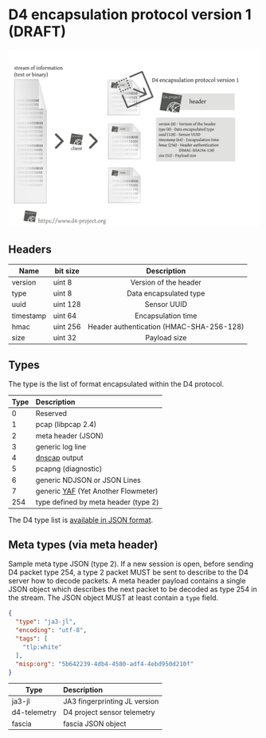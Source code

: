 # D4 encapsulation protocol version 1 (DRAFT)

![Overview of the D4 encapsulation protocol](https://raw.githubusercontent.com/D4-project/architecture/master/docs/diagram/d4-protocol-encapsulation.png)

## Headers

| Name          | bit size  |                               Description                              |
|---------------|-----------|:----------------------------------------------------------------------:|
| version       | uint 8    | Version of the header                                                  |
| type          | uint 8    | Data encapsulated type                                                 |
| uuid          | uint 128  | Sensor UUID                                                            |
| timestamp     | uint 64   | Encapsulation time                                                     |
| hmac          | uint 256  | Header authentication (HMAC-SHA-256-128)                               |
| size          | uint 32   | Payload size                                                           |

## Types

The type is the list of format encapsulated within the D4 protocol.

|Type| Description |
|----|:-----------------------------------|
| 0  | Reserved                           |
| 1  | pcap (libpcap 2.4)                 |
| 2  | meta header (JSON)                 |
| 3  | generic log line                   |
| 4  | [dnscap](https://github.com/DNS-OARC/dnscap) output                      |
| 5  | pcapng (diagnostic)                |
| 6  | generic NDJSON or JSON Lines       |
| 7  | generic [YAF](https://tools.netsa.cert.org/yaf/index.html) (Yet Another Flowmeter)|
| 254 | type defined by meta header (type 2) |

The D4 type list is [available in JSON format](https://raw.githubusercontent.com/D4-project/architecture/master/format/type.json).

## Meta types (via meta header)

Sample meta type JSON (type 2). If a new session is open, before sending D4 packet type 254, a type 2 packet MUST be sent
to describe to the D4 server how to decode packets. A meta header payload contains a single JSON object which describes
the next packet to be decoded as type 254 in the stream. The JSON object MUST at least contain a `type` field.

~~~~json
{
  "type": "ja3-jl",
  "encoding": "utf-8",
  "tags": [
    "tlp:white"
  ],
  "misp:org": "5b642239-4db4-4580-adf4-4ebd950d210f"
}
~~~~

|Type| Description |
|----|:-----------------------------------|
| ja3-jl  | JA3 fingerprinting JL version |
| d4-telemetry | D4 project sensor telemetry |
| fascia       | fascia JSON object |
